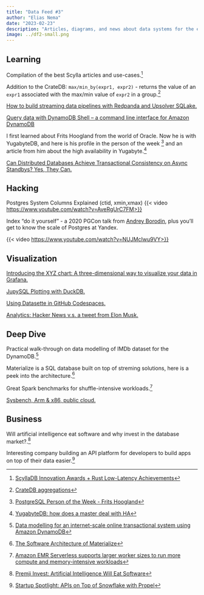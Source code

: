 ```yaml
---
title: "Data Feed #3"
author: "Elias Nema"
date: "2023-02-23"
description: "Articles, diagrams, and news about data systems for the engineers"
image: ../df2-small.png
---
```


## Learning

Compilation of the best Scylla articles and use-cases.[^1]

Addition to the CrateDB: `max/min_by(expr1, expr2)` - returns the value of an `expr1` associated with the max/min value of `expr2` in a group.[^2]

[How to build streaming data pipelines with Redpanda and Upsolver SQLake.](https://redpanda.com/blog/build-streaming-data-pipeline-upsolver)

[Query data with DynamoDB Shell – a command line interface for Amazon DynamoDB](https://aws.amazon.com/blogs/database/query-data-with-dynamodb-shell-a-command-line-interface-for-amazon-dynamodb/)

I first learned about Frits Hoogland from the world of Oracle. Now he is with YugabyteDB, and here is his profile in the person of the week [^3] and an article from him about the high availability in Yugabyte.[^4]

[Can Distributed Databases Achieve Transactional Consistency on Async Standbys? Yes, They Can.](https://www.yugabyte.com/blog/distributed-database-transactional-consistency-async-standby/)

## Hacking

Postgres System Columns Explained (ctid, xmin,xmax)
{{< video https://www.youtube.com/watch?v=AveRgUrC7FM>}}

Index “do it yourself” - a 2020 PGCon talk from [Andrey Borodin](https://twitter.com/x4mmmmmm), plus you’ll get to know the scale of Postgres at Yandex.

{{< video https://www.youtube.com/watch?v=NUJMcIwu9VY>}}

## Visualization

[Introducing the XYZ chart: A three-dimensional way to visualize your data in Grafana.](https://grafana.com/blog/2023/02/24/introducing-the-xyz-chart-a-three-dimensional-way-to-visualize-your-data-in-grafana/)

[JupySQL Plotting with DuckDB.](https://duckdb.org/2023/02/24/jupysql.html)

[Using Datasette in GitHub Codespaces.](https://datasette.io/tutorials/codespaces)

[Analytics: Hacker News v.s. a tweet from Elon Musk.](https://simonwillison.net/2023/Feb/17/analytics/)

## Deep Dive

Practical walk-through on data modelling of IMDb dataset for the DynamoDB.[^5]

Materialize is a SQL database built on top of streming solutions, here is a peek into the architecture.[^6]

Great Spark benchmarks for shuffle-intensive workloads.[^7]

[Sysbench, Arm & x86, public cloud.](http://smalldatum.blogspot.com/2023/02/sysbench-arm-x86-public-cloud.html)

## Business

Will artificial intelligence eat software and why invest in the database market?.[^8]

Interesting company building an API platform for developers to build apps on top of their data easier.[^9]

[^1]: [ScyllaDB Innovation Awards + Rust Low-Latency Achievements](https://www.scylladb.com/2023/02/21/scylladb-innovation-awards-honor-impressive-nosql-rust-low-latency-achievements/)
[^2]: [CrateDB aggregations](https://www.eliasnema.com/data-feed/2023-02-23.html#fn2)
[^3]: [PostgreSQL Person of the Week - Frits Hoogland](https://postgresql.life/post/frits_hoogland/)
[^4]: [YugabyteDB: how does a master deal with HA](https://dev.to/yugabyte/yugabytedb-how-does-a-master-deal-with-ha-o0p)
[^5]: [Data modelling for an internet-scale online transactional system using Amazon DynamoDB](https://aws.amazon.com/blogs/database/data-modelling-for-an-internet-scale-online-transactional-system-using-amazon-dynamodb/)
[^6]: [The Software Architecture of Materialize](https://materialize.com/blog/materialize-architecture/)
[^7]: [Amazon EMR Serverless supports larger worker sizes to run more compute and memory-intensive workloads](https://aws.amazon.com/blogs/big-data/amazon-emr-serverless-supports-larger-worker-sizes-to-run-more-compute-and-memory-intensive-workloads/)
[^8]: [Premji Invest: Artificial Intelligence Will Eat Software](https://www.datastax.com/blog/premji-invest-ai-future)
[^9]: [Startup Spotlight: APIs on Top of Snowflake with Propel](https://www.snowflake.com/blog/startup-spotlight-api-on-top-of-snowflake-propel/)